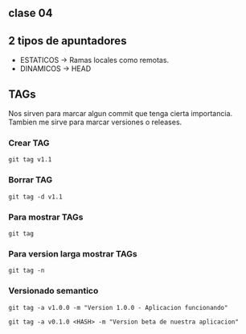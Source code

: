 ## clase 04

## 2 tipos de apuntadores

* ESTATICOS -> Ramas locales como remotas.
* DINAMICOS -> HEAD

## TAGs

Nos sirven para marcar algun commit que tenga cierta importancia. Tambien me sirve para marcar versiones o releases.

### Crear TAG

    git tag v1.1

### Borrar TAG

    git tag -d v1.1

### Para mostrar TAGs

    git tag

### Para version larga mostrar TAGs

    git tag -n

### Versionado semantico

    git tag -a v1.0.0 -m "Version 1.0.0 - Aplicacion funcionando"

    git tag -a v0.1.0 <HASH> -m "Version beta de nuestra aplicacion"